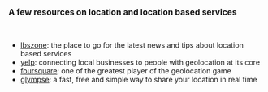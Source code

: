 <h3>A few resources on location and location based services</h3>
<br/>
<ul>
	<li><a href='http://lbszone.com/'>lbszone</a>: the place to go for the latest news and tips about location based services</li>
	<li><a href='http://www.yelp.com/'>yelp</a>: connecting local businesses to people with geolocation at its core</li>
	<li><a href='https://developer.foursquare.com/'>foursquare</a>: one of the greatest player of the geolocation game</li>
	<li><a href='https://www.glympse.com/'>glympse</a>: a fast, free and simple way to share your location in real time</li>
		
</ul>
